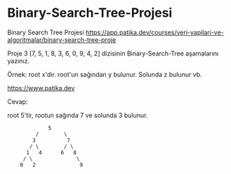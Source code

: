 # Binary-Search-Tree-Projesi
Binary Search Tree Projesi
https://app.patika.dev/courses/veri-yapilari-ve-algoritmalar/binary-search-tree-proje

Proje 3
[7, 5, 1, 8, 3, 6, 0, 9, 4, 2] dizisinin Binary-Search-Tree aşamalarını yazınız.

Örnek: root x'dir. root'un sağından y bulunur. Solunda z bulunur vb.

 https://www.patika.dev
 
Cevap:

root 5'tir, rootun sağında 7 ve solunda 3 bulunur.



                 5 
             /        \
            3          7  
           / \        / \ 
          1   4      6   8        
         / \              \     
        0   2              9       
       

